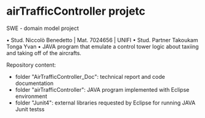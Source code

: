 # airTrafficController projetc

SWE - domain model project

• Stud. Niccolò Benedetto | Mat. 7024656 | UNIFI
• Stud. Partner Takoukam Tonga Yvan
• JAVA program that emulate a control tower logic about taxiing and taking off of the aircrafts.

Repository content:
  - folder "AirTrafficController_Doc": technical report and code documentation
  - folder "airTrafficController": JAVA program implemented with Eclipse environment
  - folder "Junit4": external libraries requested by Eclipse for running JAVA Junit testss 
